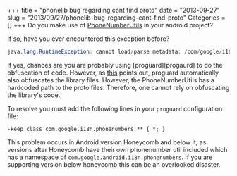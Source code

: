 +++
title = "phonelib bug regarding cant find proto"
date = "2013-09-27"
slug = "2013/09/27/phonelib-bug-regarding-cant-find-proto"
Categories = []
+++
Do you make use of [PhoneNumberUtils][phoneutils] in your android project?

If so, have you ever encountered this exception before?

```java
java.lang.RuntimeException: cannot load/parse metadata: /com/google/i18n/phonenumbers/data/PhoneNumberMetadataProto_MY at com.google.a.a.d.a(PhoneNumberUtil.java:619)
```

If yes, chances are you are probably using [proguard][progaurd] to do the obfuscation of code. However, as [this][thread] points out, proguard automatically also obfuscates the library files. However, the PhoneNumberUtils has a hardcoded path to the proto files. Therefore, one cannot rely on obfuscating the library's code. 

To resolve you must add the following lines in your `proguard` configuration file:

```
-keep class com.google.i18n.phonenumbers.** { *; }
```

This problem occurs in Android version Honeycomb and below it, as versions after Honeycomb have their own phonenumber util included which has a namespace of `com.google.android.i18n.phonenumbers`. If you are supporting version below honeycomb this can be an overlooked disaster.

[phoneutils]:  https://code.google.com/p/libphonenumber/
[thread]: https://code.google.com/p/libphonenumber/issues/detail?id=259&can=1&q=metadata
[proguard]: http://proguard.sourceforge.net/
